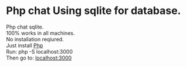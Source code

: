 # Php chat Using sqlite for database.
Php chat sqlite. <br>
100% works in all machines.<br>
No installation reqiured.<br>
Just install <a href="https://www.php.net/">Php</a><br>
Run: php -S localhost:3000<br>
Then go to: <a href="http://localhost:3000">localhost:3000</a><br>
